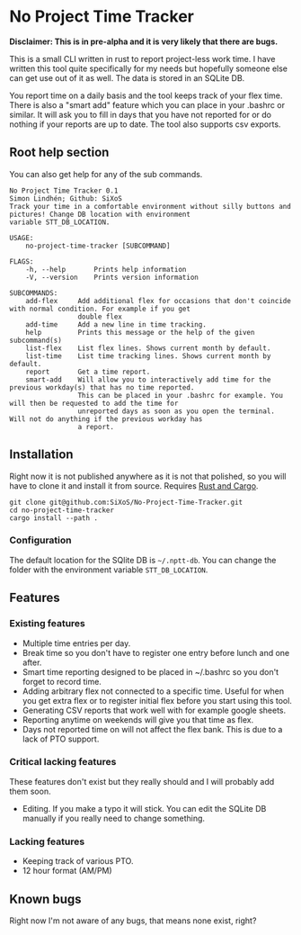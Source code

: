 # No Project Time Tracker

**Disclaimer: This is in pre-alpha and it is very likely that there are bugs.**

This is a small CLI written in rust to report project-less work time. I have written
this tool quite specifically for my needs but hopefully someone else can get use
out of it as well. The data is stored in an SQLite DB.

You report time on a daily basis and the tool keeps track of your flex time. There
is also a "smart add" feature which you can place in your .bashrc or similar. It 
will ask you to fill in days that you have not reported for or do nothing if
your reports are up to date. The tool also supports csv exports.

## Root help section
You can also get help for any of the sub commands.
```
No Project Time Tracker 0.1
Simon Lindhén; Github: SiXoS
Track your time in a comfortable environment without silly buttons and pictures! Change DB location with environment
variable STT_DB_LOCATION.

USAGE:
    no-project-time-tracker [SUBCOMMAND]

FLAGS:
    -h, --help       Prints help information
    -V, --version    Prints version information

SUBCOMMANDS:
    add-flex     Add additional flex for occasions that don't coincide with normal condition. For example if you get
                 double flex
    add-time     Add a new line in time tracking.
    help         Prints this message or the help of the given subcommand(s)
    list-flex    List flex lines. Shows current month by default.
    list-time    List time tracking lines. Shows current month by default.
    report       Get a time report.
    smart-add    Will allow you to interactively add time for the previous workday(s) that has no time reported.
                 This can be placed in your .bashrc for example. You will then be requested to add the time for
                 unreported days as soon as you open the terminal. Will not do anything if the previous workday has
                 a report.
```

## Installation

Right now it is not published anywhere as it is not that polished, so you will
have to clone it and install it from source. Requires [Rust and Cargo](https://www.rust-lang.org/tools/install).
```
git clone git@github.com:SiXoS/No-Project-Time-Tracker.git
cd no-project-time-tracker
cargo install --path .
```

### Configuration
The default location for the SQlite DB is `~/.nptt-db`. You can change the folder
with the environment variable `STT_DB_LOCATION`.

## Features

### Existing features
- Multiple time entries per day.
- Break time so you don't have to register one entry before lunch and one after.
- Smart time reporting designed to be placed in ~/.bashrc so you don't forget to record time.
- Adding arbitrary flex not connected to a specific time. Useful for when you
get extra flex or to register initial flex before you start using this tool.
- Generating CSV reports that work well with for example google sheets.
- Reporting anytime on weekends will give you that time as flex.
- Days not reported time on will not affect the flex bank. This is due to a lack of PTO support.

### Critical lacking features
These features don't exist but they really should and I will probably add them soon.
- Editing. If you make a typo it will stick. You can edit the SQLite DB manually if
you really need to change something. 

### Lacking features
- Keeping track of various PTO.
- 12 hour format (AM/PM)

## Known bugs
Right now I'm not aware of any bugs, that means none exist, right? 
